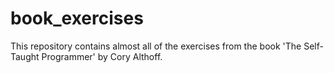 # book_exercises
This repository contains almost all of the exercises from the book 'The Self-Taught Programmer' by Cory Althoff.
